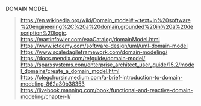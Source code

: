DOMAIN MODEL

> https://en.wikipedia.org/wiki/Domain_model#:~:text=In%20software%20engineering%2C%20a%20domain,grounded%20in%20a%20description%20logic.  
> https://martinfowler.com/eaaCatalog/domainModel.html  
> https://www.ictdemy.com/software-design/uml/uml-domain-model  
> https://www.scaledagileframework.com/domain-modeling/  
> https://docs.mendix.com/refguide/domain-model/  
> https://sparxsystems.com/enterprise_architect_user_guide/15.2/model_domains/create_a_domain_model.html  
> https://olegchursin.medium.com/a-brief-introduction-to-domain-modeling-862a30b38353  
> https://livebook.manning.com/book/functional-and-reactive-domain-modeling/chapter-1/  